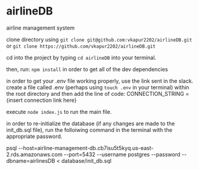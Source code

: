 # airlineDB
airline management system

clone directory using 
`git clone git@github.com:vkapur2202/airlineDB.git`
or
`git clone https://github.com/vkapur2202/airlineDB.git`

cd into the project by typing 
`cd airlineDB` 
into your terminal.

then, run:
`npm install`
in order to get all of the dev dependencies

in order to get your .env file working properly, use the link sent in the slack.
create a file called .env (perhaps using `touch .env` in your terminal) within the root directory and then add the line of code:
CONNECTION_STRING = {insert connection link here}

execute `node index.js` to run the main file.

in order to re-initialize the database (if any changes are made to the init_db.sql file), run the folloiwing command in the terminal with the appropriate password.

psql --host=airline-management-db.cb7isu5t5kyq.us-east-2.rds.amazonaws.com --port=5432 --username postgres --password --dbname=airlinesDB < database/init_db.sql

